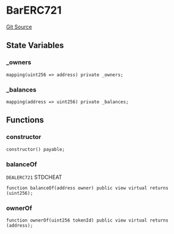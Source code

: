 # BarERC721
[Git Source](https://github.com/dustinstacy/boncurs/blob/6c025f69156de715812d7a6a70f223cf6541ed15/lib/forge-std/test/StdCheats.t.sol)


## State Variables
### _owners

```solidity
mapping(uint256 => address) private _owners;
```


### _balances

```solidity
mapping(address => uint256) private _balances;
```


## Functions
### constructor


```solidity
constructor() payable;
```

### balanceOf

`DEALERC721` STDCHEAT


```solidity
function balanceOf(address owner) public view virtual returns (uint256);
```

### ownerOf


```solidity
function ownerOf(uint256 tokenId) public view virtual returns (address);
```

